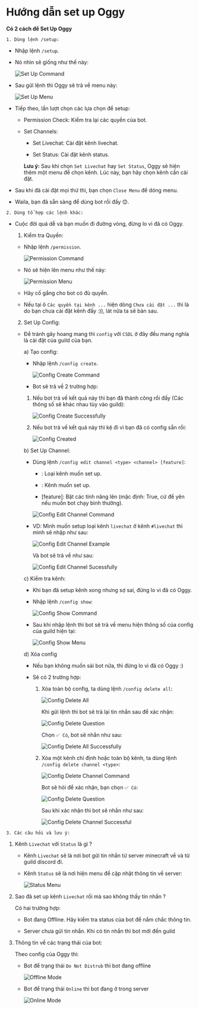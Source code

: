 # Hướng dẫn set up Oggy

**Có 2 cách để Set Up Oggy**

```1. Dùng lệnh /setup:```

* Nhập lệnh `/setup`.

* Nó nhìn sẽ giống như thế này:

    ![Set Up Command](../image/docs/user/SetUpCommand.png)

* Sau gửi lệnh thì Oggy sẽ trả về menu này: 

    ![Set Up Menu](../image/docs/user/SetUpMenu.png)

* Tiếp theo, lần lượt chọn các lựa chọn để setup:

    * Permission Check: Kiểm tra lại các quyền của bot.
        
    * Set Channels:

        * Set Livechat: Cài đặt kênh livechat.

        * Set Status: Cài đặt kênh status.

        **Lưu ý:** Sau khi chọn `Set Livechat` hay `Set Status`, Oggy sẽ hiện thêm một menu để chọn kênh. Lúc này, bạn hãy chọn kênh cần cài đặt.

* Sau khi đã cài đặt mọi thứ thì, bạn chọn `Close Menu` để dóng menu.

* Waila, bạn đã sẵn sàng để dùng bot rồi đấy 😊.
    
```2. Dùng tổ hợp các lệnh khác:```

* Cuộc đời quá dễ và bạn muốn đi đường vòng, đừng lo vì đã có Oggy.

    1. Kiểm tra Quyền:

    * Nhập lệnh `/permission`.

        ![Permission Command](../image/docs/user/PermissionCommand.png)
    
    * Nó sẽ hiện lên menu như thế này:

        ![Permission Menu](../image/docs/user/PermissionMenu.png)

    * Hãy cố gắng cho bot có đủ quyền.
    
    * Nếu tại ô `Các quyền tại kênh ...` hiện dòng `Chưa cài đặt ...` thì là do bạn chưa cài đặt kênh đấy :)), lát nữa ta sẽ bàn sau.

    2. Set Up Config:

    * Để tránh gây hoang mang thì `config` với `CSDL` ở đây đều mang nghĩa là cài đặt của guild của bạn.
    
        a) Tạo config:
        
        * Nhập lệnh `/config create`.

            ![Config Create Command](../image/docs/user/ConfigCreateCommand.png)

        * Bot sẽ trả về 2 trường hợp:
        
        1. Nếu bot trả về kết quả này thì bạn đã thành công rồi đấy (Các thông số sẽ khác nhau tùy vào guild):

            ![Config Create Successfully](../image/docs/user/ConfigCreateSuccessfully.png)

        2. Nếu bot trả về kết quả này thì kệ đi vì bạn đã có config sẵn rồi:

            ![Config Created](../image/docs/user/ConfigCreated.png)

        b) Set Up Channel:

        * Dùng lệnh `/config edit channel <type> <channel> [feature]`:
            
            * <type>: Loại kênh muốn set up.

            * <channel>: Kênh muốn set up.

            * [feature]: Bật các tính năng lên (mặc định: True, cứ để yên nếu muốn bot chạy bình thường).

            ![Config Edit Channel Command](../image/docs/user/ConfigEditChannelCommand.png)

        * VD: Mình muốn setup loại kênh `livechat` ở kênh `#livechat` thì mình sẽ nhập như sau:

            ![Config Edit Channel Example](../image/docs/user/ConfigEditChannelExample.png)

            Và bot sẽ trả về như sau:

            ![Config Edit Channel Sucessfully](../image/docs/user/ConfigEditChannelSuccessfully.png)

        c) Kiểm tra kênh:

        * Khi bạn đã setup kênh xong nhưng sợ sai, đừng lo vì đã có Oggy.

        * Nhập lệnh `/config show`:

            ![Config Show Command](../image/docs/user/ConfigShowCommand.png)

        * Sau khi nhập lệnh thì bot sẽ trả về menu hiện thông số của config của guild hiện tại:

            ![Config Show Menu](../image/docs/user/ConfigShowMenu.png)

        d) Xóa config

        * Nếu bạn không muốn sài bot nữa, thì đừng lo vì đã có Oggy :)

        * Sẽ có 2 trường hợp:

            1. Xóa toàn bộ config, ta dùng lệnh `/config delete all`:


                ![Config Delete All](../image/docs/user/ConfigDeleteAllCommand.png)

                Khi gửi lệnh thì bot sẽ trả lại tin nhắn sau để xác nhận: 

                ![Config Delete Question](../image/docs/user/ConfigDeleteQuestion.png)

                Chọn `✅ Có`, bot sẽ nhắn như sau:

                ![Config Delete All Successfully](../image/docs/user/ConfigDeleteAllSuccessfully.png)

            2. Xóa một kênh chỉ định hoặc toàn bộ kênh, ta dùng lệnh `/config delete channel <type>`: 

                ![Config Delete Channel Command](../image/docs/user/ConfigDeleteChannelCommand.png)

                Bot sẽ hỏi để xác nhận, bạn chọn `✅ Có`:

                ![Config Delete Question](../image/docs/user/ConfigDeleteQuestion.png)

                Sau khi xác nhận thì bot sẽ nhắn như sau: 

                ![Config Delete Channel Successful](../image/docs/user/ConfigDeleteChannelSuccessfully.png)

```3. Các câu hỏi và lưu ý:```

1. Kênh `Livechat` với `Status` là gì ?
    
    * Kênh `Livechat` sẽ là nơi bot gửi tin nhắn từ server minecraft về và từ guild discord đi.

    * Kênh `Status` sẽ là nơi hiện menu để cập nhật thông tin về server:

        ![Status Menu](../image/docs/user/StatusMenu.png)

2. Sao đã set up kênh `Livechat` rồi mà sao không thấy tin nhắn ?

    Có hai trường hợp:

    * Bot đang Offline. Hãy kiểm tra status của bot để nắm chắc thông tin.

    * Server chưa gửi tin nhắn. Khi có tin nhắn thì bot mới đến guild

3. Thông tin về các trạng thái của bot:

    Theo config của Oggy thì:

    * Bot để trạng thái `Do Not Distrub` thì bot đang offline

        ![Offline Mode](../image/docs/user/OfflineBot1.png)

    * Bot để trạng thái `Online` thì bot đang ở trong server

        ![Online Mode](../image/docs/user/OnlineBot1.png)